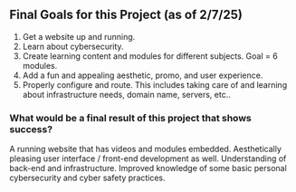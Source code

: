 ## Final Goals for this Project (as of 2/7/25)

1. Get a website up and running.
2. Learn about cybersecurity.
3. Create learning content and modules for different subjects. Goal = 6 modules.
4. Add a fun and appealing aesthetic, promo, and user experience.
5. Properly configure and route. This includes taking care of and learning about infrastructure needs, domain name, servers, etc..

### What would be a final result of this project that shows success?
A running website that has videos and modules embedded. Aesthetically pleasing user interface / front-end development as well. 
Understanding of back-end and infrastructure. Improved knowledge of some basic personal cybersecurity and cyber safety practices. 
